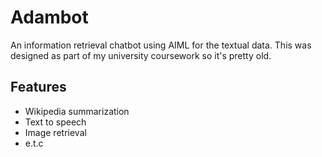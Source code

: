 # Adambot

An information retrieval chatbot using AIML for the textual data. This was designed as part of my university coursework so it's pretty old.

## Features
- Wikipedia summarization
- Text to speech
- Image retrieval
- e.t.c
